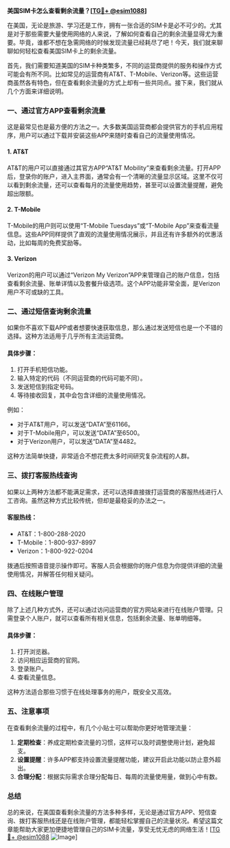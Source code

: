 **美国SIM卡怎么查看剩余流量？[[TG💪+ @esim1088](https://t.me/s/esim1088)]**

在美国，无论是旅游、学习还是工作，拥有一张合适的SIM卡是必不可少的。尤其是对于那些需要大量使用网络的人来说，了解如何查看自己的剩余流量显得尤为重要。毕竟，谁都不想在急需网络的时候发现流量已经耗尽了吧！今天，我们就来聊聊如何轻松查看美国SIM卡上的剩余流量。

首先，我们需要知道美国的SIM卡种类繁多，不同的运营商提供的服务和操作方式可能会有所不同。比如常见的运营商有AT&T、T-Mobile、Verizon等。这些运营商虽然各有特色，但在查看剩余流量的方式上却有一些共同点。接下来，我们就从几个方面来详细说明。

### **一、通过官方APP查看剩余流量**

这是最常见也是最方便的方法之一。大多数美国运营商都会提供官方的手机应用程序，用户可以通过下载并安装这些APP来随时查看自己的流量使用情况。

#### **1. AT&T**
AT&T的用户可以直接通过其官方APP“AT&T Mobility”来查看剩余流量。打开APP后，登录你的账户，进入主界面，通常会有一个清晰的流量显示区域。这里不仅可以看到剩余流量，还可以查看每月的流量使用趋势，甚至可以设置流量提醒，避免超出限额。

#### **2. T-Mobile**
T-Mobile的用户则可以使用“T-Mobile Tuesdays”或“T-Mobile App”来查看流量信息。这些APP同样提供了直观的流量使用情况展示，并且还有许多额外的优惠活动，比如每周的免费奖励等。

#### **3. Verizon**
Verizon的用户可以通过“Verizon My Verizon”APP来管理自己的账户信息，包括查看剩余流量、账单详情以及套餐升级选项。这个APP功能非常全面，是Verizon用户不可或缺的工具。

### **二、通过短信查询剩余流量**

如果你不喜欢下载APP或者想要快速获取信息，那么通过发送短信也是一个不错的选择。这种方法适用于几乎所有主流运营商。

#### **具体步骤：**
1. 打开手机短信功能。
2. 输入特定的代码（不同运营商的代码可能不同）。
3. 发送短信到指定号码。
4. 等待接收回复，其中会包含详细的流量使用情况。

例如：
- 对于AT&T用户，可以发送“DATA”至61166。
- 对于T-Mobile用户，可以发送“DATA”至6500。
- 对于Verizon用户，可以发送“DATA”至4482。

这种方法简单快捷，非常适合不想花费太多时间研究复杂流程的人群。

### **三、拨打客服热线查询**

如果以上两种方法都不能满足需求，还可以选择直接拨打运营商的客服热线进行人工咨询。虽然这种方式比较传统，但却是最稳妥的办法之一。

#### **客服热线：**
- AT&T：1-800-288-2020
- T-Mobile：1-800-937-8997
- Verizon：1-800-922-0204

拨通后按照语音提示操作即可。客服人员会根据你的账户信息为你提供详细的流量使用情况，并解答任何相关疑问。

### **四、在线账户管理**

除了上述几种方式外，还可以通过访问运营商的官方网站来进行在线账户管理。只需登录个人账户，就可以查看所有相关信息，包括剩余流量、账单明细等。

#### **具体步骤：**
1. 打开浏览器。
2. 访问相应运营商的官网。
3. 登录账户。
4. 查看流量信息。

这种方法适合那些习惯于在线处理事务的用户，既安全又高效。

### **五、注意事项**

在查看剩余流量的过程中，有几个小贴士可以帮助你更好地管理流量：

1. **定期检查**：养成定期检查流量的习惯，这样可以及时调整使用计划，避免超支。
2. **设置提醒**：许多APP都支持设置流量提醒功能，建议开启此功能以防止意外超出。
3. **合理分配**：根据实际需求合理分配每日、每周的流量使用量，做到心中有数。

### **总结**

总的来说，在美国查看剩余流量的方法多种多样，无论是通过官方APP、短信查询、拨打客服热线还是在线账户管理，都能轻松掌握自己的流量状况。希望这篇文章能帮助大家更加便捷地管理自己的SIM卡流量，享受无忧无虑的网络生活！[[TG💪+ @esim1088](https://t.me/s/esim1088) ![Image](https://i.postimg.cc/4NQfJmqS/Snipaste-2025-05-13-00-14-12.png)]